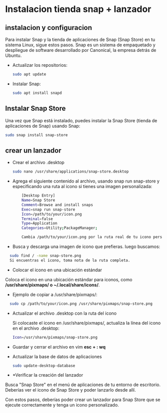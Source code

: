 # Instalacion tienda snap + lanzador

## instalacion y configuracion

Para instalar Snap y la tienda de aplicaciones de Snap (Snap Store) en tu sistema Linux, sigue estos pasos. Snap es un sistema de empaquetado y despliegue de software desarrollado por Canonical, la empresa detrás de Ubuntu.

* Actualizar los repositorios:

  ```sh
  sudo apt update
  ```

* Instalar Snap:

  ```sh
  sudo apt install snapd
  ```

## Instalar Snap Store

Una vez que Snap está instalado, puedes instalar la Snap Store (tienda de aplicaciones de Snap) usando Snap:

  ```sh
  sudo snap install snap-store
  ```

## crear un lanzador

* Crear el archivo .desktop

  ```bash
  sudo nano /usr/share/applications/snap-store.desktop
  ```

* Agrega el siguiente contenido al archivo, usando snap run snap-store y especificando una ruta al icono si tienes una imagen personalizada:

  ```bash
      [Desktop Entry]
      Name=Snap Store
      Comment=Browse and install snaps
      Exec=snap run snap-store
      Icon=/path/to/your/icon.png
      Terminal=false
      Type=Application
      Categories=Utility;PackageManager;

      Cambia /path/to/your/icon.png por la ruta real de tu icono personalizado.
  ```

* Busca y descarga una imagen de icono que prefieras. luego buscamos:

```bash
  sudo find / -name snap-store.png
  Si encuentras el icono, toma nota de la ruta completa.
```

* Colocar el icono en una ubicación estándar

Coloca el icono en una ubicación estándar para iconos, como **/usr/share/pixmaps/ o ~/.local/share/icons/**.

* Ejemplo de copiar a /usr/share/pixmaps/:

```bash
  sudo cp /path/to/your/icon.png /usr/share/pixmaps/snap-store.png
```

* Actualizar el archivo .desktop con la ruta del icono

  Si colocaste el icono en /usr/share/pixmaps/, actualiza la línea del icono en el archivo .desktop:

  ```bash
  Icon=/usr/share/pixmaps/snap-store.png
  ```

* Guardar y cerrar el archivo
en vim **esc + : wq**

* Actualizar la base de datos de aplicaciones

  ```bash
  sudo update-desktop-database
  ```

* *Verificar la creación del lanzador

Busca "Snap Store" en el menú de aplicaciones de tu entorno de escritorio. Deberías ver el icono de Snap Store y poder lanzarlo desde allí.

Con estos pasos, deberías poder crear un lanzador para Snap Store que se ejecute correctamente y tenga un icono personalizado.

